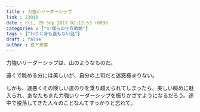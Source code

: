 ```yaml
---
title : 力強いリーダーシップ
link : 23010
date : Fri, 29 Sep 2017 02:12:53 +0000
categories : ["4-僕らの生存戦略"]
tags : ["わりと身も蓋もない話"]
draft : false
author : 倉下忠憲
---
```


力強いリーダーシップは、山のようなものだ。

遠くで眺める分には美しいが、自分の上司だと迷惑極まりない。

しかも、運悪くその険しい道のりを乗り越えられてしまったら、美しい眺めに魅入られ、あなたもまた力強いリーダーシップを振りかざすようになるだろう。途中で脱落してきた人々のことなんてすっかりと忘れて。

